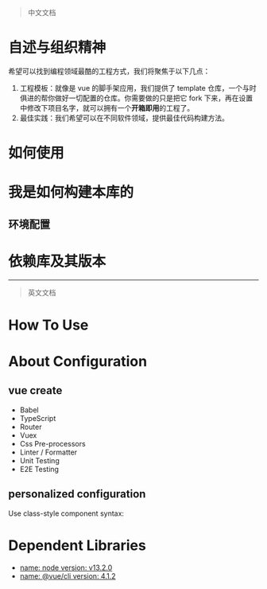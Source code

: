 > 中文文档
# 自述与组织精神
希望可以找到编程领域最酷的工程方式，我们将聚焦于以下几点：
1. 工程模板：就像是 vue 的脚手架应用，我们提供了 template 仓库，一个与时俱进的帮你做好一切配置的仓库。你需要做的只是把它 fork 下来，再在设置中修改下项目名字，就可以拥有一个**开箱即用**的工程了。
2. 最佳实践：我们希望可以在不同软件领域，提供最佳代码构建方法。


# 如何使用

# 我是如何构建本库的
## 环境配置

# 依赖库及其版本

-----------
> 英文文档
# How To Use

# About Configuration
## vue create
- Babel
- TypeScript
- Router
- Vuex
- Css Pre-processors
- Linter / Formatter
- Unit Testing
- E2E Testing

## personalized configuration
Use class-style component syntax:

# Dependent Libraries
- [name: node version: v13.2.0](https://github.com/nodejs/node)  
- [name: @vue/cli version: 4.1.2](https://github.com/vuejs/vue-cli)
